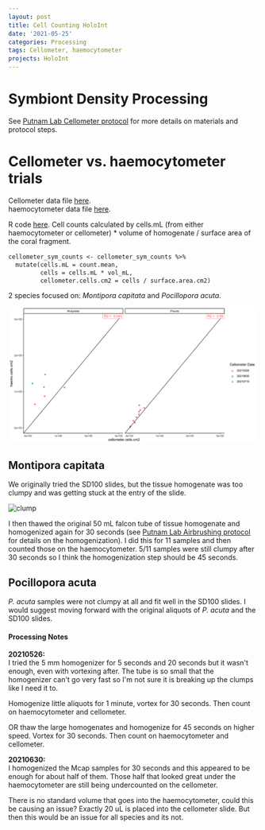 ```yaml
---
layout: post
title: Cell Counting HoloInt
date: '2021-05-25'
categories: Processing
tags: Cellometer, haemocytometer
projects: HoloInt
---
```


# Symbiont Density Processing

See [Putnam Lab Cellometer protocol](https://github.com/emmastrand/EmmaStrand_Notebook/blob/master/_posts/2021-05-26-Cellometer-Protocol.md) for more details on materials and protocol steps.

# Cellometer vs. haemocytometer trials

Cellometer data file [here](https://github.com/hputnam/Acclim_Dynamics/blob/master/Physiology_variables/cell-counts-cellometer.csv).  
haemocytometer data file [here](https://github.com/hputnam/Acclim_Dynamics/blob/master/Physiology_variables/cell-counts-haemo.csv).  

R code [here](https://github.com/hputnam/Acclim_Dynamics/blob/master/Scripts/Cell-Counts.Rmd). Cell counts calculated by cells.mL (from either haemocytometer or cellometer) * volume of homogenate / surface area of the coral fragment.

```
cellometer_sym_counts <- cellometer_sym_counts %>%
  mutate(cells.mL = count.mean,
         cells = cells.mL * vol_mL,
         cellometer.cells.cm2 = cells / surface.area.cm2)
```

2 species focused on: *Montipora capitata* and *Pocillopora acuta*.

![cell](https://github.com/hputnam/Acclim_Dynamics/blob/master/Output/Cellometer-testing.png?raw=true)

## Montipora capitata

We originally tried the SD100 slides, but the tissue homogenate was too clumpy and was getting stuck at the entry of the slide.

![clump]()

I then thawed the original 50 mL falcon tube of tissue homogenate and homogenized again for 30 seconds (see [Putnam Lab Airbrushing protocol](https://github.com/emmastrand/EmmaStrand_Notebook/blob/master/_posts/2019-10-22-Airbrushing-Protocol.md) for details on the homogenization). I did this for 11 samples and then counted those on the haemocytometer. 5/11 samples were still clumpy after 30 seconds so I think the homogenization step should be 45 seconds.

## Pocillopora acuta

*P. acuta* samples were not clumpy at all and fit well in the SD100 slides. I would suggest moving forward with the original aliquots of *P. acuta* and the SD100 slides.


#### Processing Notes

**20210526:**    
I tried the 5 mm homogenizer for 5 seconds and 20 seconds but it wasn't enough, even with vortexing after. The tube is so small that the homogenizer can't go very fast so I'm not sure it is breaking up the clumps like I need it to.

Homogenize little aliquots for 1 minute, vortex for 30 seconds. Then count on haemocytometer and cellometer.

OR thaw the large homogenates and homogenize for 45 seconds on higher speed. Vortex for 30 seconds. Then count on haemocytometer and cellometer.

**20210630:**      
I homogenized the Mcap samples for 30 seconds and this appeared to be enough for about half of them. Those half that looked great under the haemocytometer are still being undercounted on the cellometer.

There is no standard volume that goes into the haemocytometer, could this be causing an issue? Exactly 20 uL is placed into the cellometer slide. But then this would be an issue for all species and its not.
